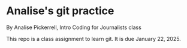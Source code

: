 # Analise's git practice

By Analise Pickerrell, Intro Coding for Journalists class

This repo is a class assignment to learn git. It is due January 22, 2025.
